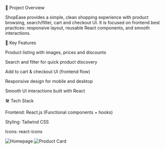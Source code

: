 🚀 Project Overview

ShopEase provides a simple, clean shopping experience with product browsing, search/filter, cart and checkout UI. It is focused on frontend best practices: responsive layout, reusable React components, and smooth interactions.

🔹 Key Features

Product listing with images, prices and discounts

Search and filter for quick product discovery

Add to cart & checkout UI (frontend flow)

Responsive design for mobile and desktop

Smooth UI interactions built with React

🛠️ Tech Stack

Frontend: React.js (Functional components + hooks)

Styling:  Tailwind CSS 

Icons: react-icons


![Homepage](./assets/screenshots/homepage.png)
![Product Card](./assets/screenshots/product-card.png)
